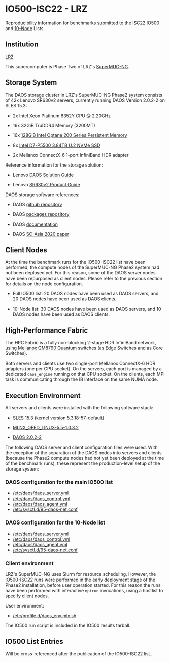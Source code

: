 # IO500-ISC22 - LRZ

Reproducibility information for benchmarks submitted to the ISC22
[IO500](https://io500.org/list/isc22/io500) and
[10-Node](https://io500.org/list/isc22/ten) Lists.


## Institution

[LRZ](https://www.lrz.de/)

This supercomputer is Phase Two of LRZ's
[SuperMUC-NG](https://doku.lrz.de/pages/viewpage.action?pageId=64815239).


## Storage System

The DAOS storage cluster in LRZ's SuperMUC-NG Phase2 system consists of
42x Lenovo SR630v2 servers, currently running DAOS Version 2.0.2-2 on SLES 15.3:

* 2x Intel Xeon Platinum 8352Y CPU @ 2.20GHz

* 16x 32GiB TruDDR4 Memory (3200MT)

* 16x [128GiB Intel Optane 200 Series Persistent Memory](https://ark.intel.com/content/www/us/en/ark/products/series/203877/intel-optane-persistent-memory-200-series.html)
* 8x [Intel D7-P5500 3.84TB U.2 NVMe SSD](https://ark.intel.com/content/www/us/en/ark/products/202705/intel-ssd-d7p5500-series-3-84tb-2-5in-pcie-4-0-x4-3d3-tlc.html)

* 2x Mellanox ConnectX-6 1-port InfiniBand HDR adapter

Reference information for the storage solution:

* Lenovo [DAOS Solution Guide](https://lenovopress.lenovo.com/lp1421-designing-daos-storage-solutions-with-sr630-v2)

* Lenovo [SR630v2 Product Guide](https://lenovopress.lenovo.com/lp1391-thinksystem-sr630-v2-server)

DAOS storage software references:

* DAOS [github repository](https://github.com/daos-stack/daos)

* DAOS [packages repository](https://packages.daos.io/v2.0/)

* DAOS [documentation](https://docs.daos.io/v2.0/)

* DAOS [SC-Asia 2020 paper](https://doi.org/10.1007/978-3-030-48842-0_3)


## Client Nodes

At the time the benchmark runs for the IO500-ISC22 list have been performed,
the compute nodes of the SuperMUC-NG Phase2 system had not been deployed yet.
For this reason, some of the DAOS server nodes have been repurposed as client nodes.
Please refer to the previous section for details on the node configuration.

* Full IO500 list: 20 DAOS nodes have been used as DAOS servers, and 20 DAOS nodes have been used as DAOS clients.

* 10-Node list: 30 DAOS nodes have been used as DAOS servers, and 10 DAOS nodes have been used as DAOS clients.


## High-Performance Fabric

The HPC Fabric is a fully non-blocking 2-stage HDR InfiniBand network, using 
[Mellanox QM8790 Quantum](https://network.nvidia.com/related-docs/prod_ib_switch_systems/PB_QM8790.pdf)
switches (as Edge Switches and as Core Switches).

Both servers and clients use two single-port Mellanox ConnectX-6 HDR adapters (one per CPU socket).
On the servers, each port is managed by a dedicated `daos_engine` running on that CPU socket.
On the clients, each MPI task is communicating through the IB interface on the same NUMA node.


## Execution Environment

All servers and clients were installed with the following software stack:

* [SLES 15.3](https://www.suse.com/releasenotes/x86_64/SUSE-SLES/15-SP3/) (kernel version 5.3.18-57-default)

* [MLNX\_OFED\_LINUX-5.5-1.0.3.2](https://docs.nvidia.com/networking/display/MLNXOFEDv551032/Release+Notes)

* [DAOS 2.0.2-2](https://packages.daos.io/v2.0.2/Leap15/)

The following DAOS server and client configuration files were used.
With the exception of the separation of the DAOS nodes into servers and clients
(because the Phase2 compute nodes had not yet been deployed at the time of the benchmark runs),
these represent the production-level setup of the storage system:

### DAOS configuration for the main IO500 list

* [/etc/daos/daos\_server.yml](daos_server.yml)
* [/etc/daos/daos\_control.yml](daos_control.20srv.yml)
* [/etc/daos/daos\_agent.yml](daos_agent.yml)
* [/etc/sysctl.d/95-daos-net.conf](95-daos-net.conf)

### DAOS configuration for the 10-Node list

* [/etc/daos/daos\_server.yml](daos_server.yml)
* [/etc/daos/daos\_control.yml](daos_control.30srv.yml)
* [/etc/daos/daos\_agent.yml](daos_agent.yml)
* [/etc/sysctl.d/95-daos-net.conf](95-daos-net.conf)

### Client environment

LRZ's SuperMUC-NG uses Slurm for resource scheduling. However, the IO500-ISC22 runs were performed in the early
deployment stage of the Phase2 installation, before user operation started. For this reason the runs have been
performed with interactive `mpirun` invocations, using a hostlist to specify client nodes.

User environment:

* [/etc/profile.d/daos\_env.mlx.sh](daos_env.mlx.sh)

The IO500 run script is included in the IO500 results tarball.


## IO500 List Entries

Will be cross-referenced after the publication of the IO500-ISC22 list...

